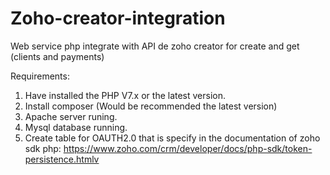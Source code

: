 # Zoho-creator-integration
Web service php integrate with API de zoho creator for create and get (clients and payments)

Requirements:
1. Have installed the PHP V7.x or the latest version.
2. Install composer (Would be recommended the latest version)
3. Apache server runing.
4. Mysql database running.
5. Create table for OAUTH2.0 that is specify in the documentation of zoho sdk php: https://www.zoho.com/crm/developer/docs/php-sdk/token-persistence.htmlv

